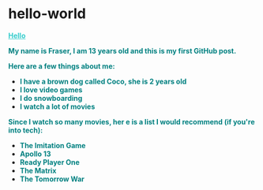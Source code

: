 # hello-world
<p style="text-align: left;"><span style="text-decoration: underline; color: #33cccc;"><strong>Hello</strong></span></p>
<p style="text-align: left;"><strong><span style="color: #008080;">My name is Fraser, I am 13 years old and this is my first GitHub post.</span></strong></p>
<p style="text-align: left;"><strong><span style="color: #008080;">Here are a few things about me:</span></strong></p>
<ul>
<li><span style="color: #008080;"><strong>I have a brown dog called Coco, she is 2 years old</strong></span></li>
<li><span style="color: #008080;"><strong>I love video games</strong></span></li>
<li><span style="color: #008080;"><strong>I do snowboarding</strong></span></li>
<li><span style="color: #008080;"><strong>I watch a lot of movies</strong></span></li>
</ul>
<p><strong><span style="color: #008080;">Since I watch so many movies, her e is a list I would recommend (if you're into tech):</span></strong></p>
<ul>
<li><strong><span style="color: #008080;">The Imitation Game</span></strong></li>
<li><strong><span style="color: #008080;">Apollo 13</span></strong></li>
<li><strong><span style="color: #008080;">Ready Player One</span></strong></li>
<li><strong><span style="color: #008080;">The Matrix</span></strong></li>
<li><strong><span style="color: #008080;">The Tomorrow War</span></strong></li>
</ul>
